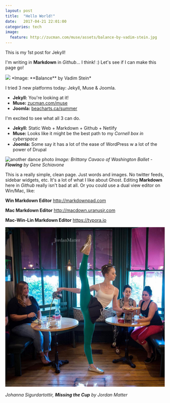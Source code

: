 ```yaml
---
layout: post
title:  "Hello World!"
date:   2017-04-21 22:01:00
categories: tech
image:
  feature: http://zucman.com/muse/assets/balance-by-vadim-stein.jpg
---
```

This is my 1st post for Jekyll!

I'm writing in **Markdown** in *Github*... I think! :)
Let's see if I can make this page go!

<img src="http://zucman.com/muse/assets/balance-by-vadim-stein.jpg" />
*Image: **Balance** by Vadim Stein*

I tried 3 new platforms today: Jekyll, Muse & Joomla.

* **Jekyll:** You're looking at it!
* **Muse:** [zucman.com/muse](http://zucman.com/muse)
* **Joomla:** [beacharts.ca/summer](http://beacharts.ca/summer)

I'm excited to see what all 3 can do.

* **Jekyll:** Static Web + Markdown + Github + Netlify
* **Muse:** Looks like it might be the best path to my *Cornell box in cyberspace*
* **Joomla:** Some say it has a lot of the ease of WordPress w a lot of the power of Drupal

![another dance photo](http://zucman.com/muse/assets/brittany-cavaco-of-wash-ballet-flowing-by-gene-schiavone-2017.jpg)
*Image: Brittany Cavaco of Washington Ballet - **Flowing** by Gene Schiavone*

This is a really simple, clean page. Just words and images. No twitter feeds, sidebar widgets, etc. It's a lot of what I like about Ghost. Editing **Markdown** here in *Github* really isn't bad at all. Or you could use a dual view editor on Win/Mac, like:

**Win Markdown Editor**
http://markdownpad.com

**Mac Markdown Editor**
http://macdown.uranusjr.com

**Mac-Win-Lin Markdown Editor**
https://typora.io



![silly dance scene of a ballerina trying to wait tables](https://raw.githubusercontent.com/glenn-irs/jekyll-base/master/_images/dance/Johanna%20Sigurdardottir%20Missing%20the%20Cup%20by%20Jordan%20Matter-2016.jpg)



*Johanna Sigurdartottir, **Missing the Cup** by Jordan Matter*
